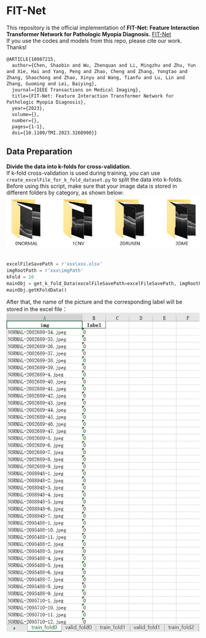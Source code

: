# FIT-Net
This repository is the official implementation of **FIT-Net: Feature Interaction Transformer Network for Pathologic Myopia Diagnosis.** [FIT-Net](https://ieeexplore.ieee.org/abstract/document/10087215)   
If you use the codes and models from this repo, please cite our work. Thanks!  
``` 
@ARTICLE{10087215,
  author={Chen, Shaobin and Wu, Zhenquan and Li, Mingzhu and Zhu, Yun and Xie, Hai and Yang, Peng and Zhao, Cheng and Zhang, Yongtao and Zhang, Shaochong and Zhao, Xinyu and Wang, Tianfu and Lu, Lin and Zhang, Guoming and Lei, Baiying},
  journal={IEEE Transactions on Medical Imaging}, 
  title={FIT-Net: Feature Interaction Transformer Network for Pathologic Myopia Diagnosis}, 
  year={2023},
  volume={},
  number={},
  pages={1-1},
  doi={10.1109/TMI.2023.3260990}}    
```   
## Data Preparation
**Divide the data into k-folds for cross-validation**.  
If k-fold cross-validation is used during training, you can use `create_excelFile_for_k_fold_dataset.py` to split the data into k-folds.  
Before using this script, make sure that your image data is stored in different folders by category, as shown below:  
![dataFolder](https://raw.githubusercontent.com/chenshaobin/FITNet/master/images/dataFolder.jpg)  
```python

excelFileSavePath = r'xxx\xxx.xlsx'  
imgRootPath = r'xxx\imgPath'  
kFold = 10  
mainObj = get_k_fold_Data(excelFileSavePath=excelFileSavePath, imgRootPath=imgRootPath, kFold=kFold, num_class=4)  
mainObj.getKFoldData()  
```  

After that, the name of the picture and the corresponding label will be stored in the excel file：   
![data_excel_format](https://raw.githubusercontent.com/chenshaobin/FITNet/master/images/data_excel_format.jpg)   
   